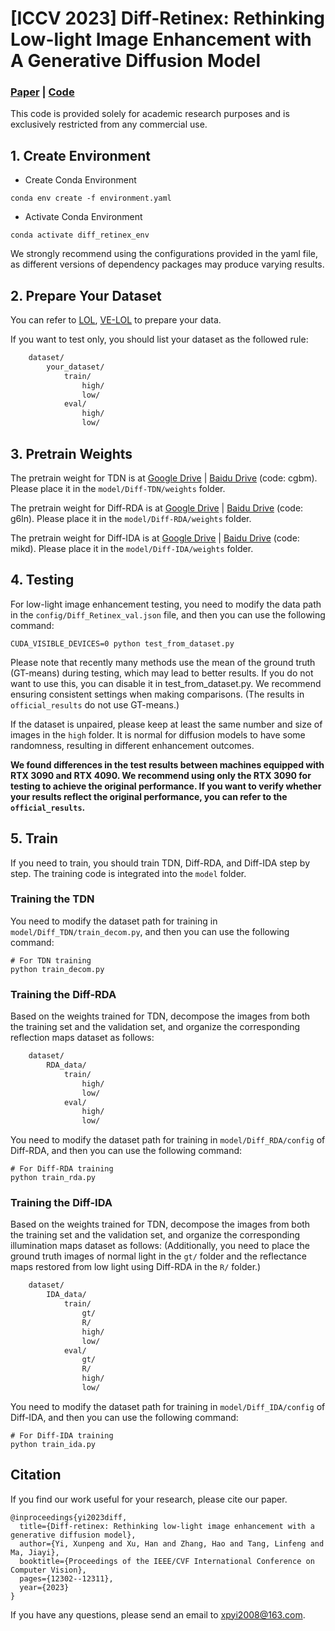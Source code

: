 # [ICCV 2023] Diff-Retinex: Rethinking Low-light Image Enhancement with A Generative Diffusion Model
### [Paper](https://openaccess.thecvf.com/content/ICCV2023/papers/Yi_Diff-Retinex_Rethinking_Low-light_Image_Enhancement_with_A_Generative_Diffusion_Model_ICCV_2023_paper.pdf) | [Code](https://github.com/XunpengYi/Diff-Retinex)

This code is provided solely for academic research purposes and is exclusively restricted from any commercial use.

## 1. Create Environment
- Create Conda Environment
```
conda env create -f environment.yaml
```
- Activate Conda Environment
```
conda activate diff_retinex_env
```
We strongly recommend using the configurations provided in the yaml file, as different versions of dependency packages may produce varying results.

## 2. Prepare Your Dataset
You can refer to [LOL](https://daooshee.github.io/BMVC2018website/), [VE-LOL](https://flyywh.github.io/IJCV2021LowLight_VELOL/) to prepare your data. 

If you want to test only, you should list your dataset as the followed rule:
```bash
    dataset/
        your_dataset/
            train/
                high/
                low/
            eval/
                high/
                low/
```

## 3. Pretrain Weights
The pretrain weight for TDN is at [Google Drive](https://drive.google.com/drive/folders/1JmdvKUvzmCO1OoJJmNPTl8husw_pv1dn?usp=sharing) | [Baidu Drive](https://pan.baidu.com/s/151X72tHGrVrGuvRFt9goqQ) (code: cgbm). Please place it in the `model/Diff-TDN/weights` folder.

The pretrain weight for Diff-RDA is at [Google Drive](https://drive.google.com/drive/folders/1IAPafApa-FMDJ9CZL1aw1L1tUUkyHIVk?usp=sharing) | [Baidu Drive](https://pan.baidu.com/s/15_5yKuUd7uhGA7ZdhldVyg) (code: g6ln). Please place it in the `model/Diff-RDA/weights` folder.

The pretrain weight for Diff-IDA is at [Google Drive](https://drive.google.com/drive/folders/1r8kCmuYm3_ZscPb7l_tGlAO8-mMTTJ2t?usp=sharing) | [Baidu Drive](https://pan.baidu.com/s/1pd79oR38b5ntBEaOSh3FeQ) (code: mikd). Please place it in the `model/Diff-IDA/weights` folder.
## 4. Testing
For low-light image enhancement testing, you need to modify the data path in the `config/Diff_Retinex_val.json` file, and then you can use the following command:
```shell
CUDA_VISIBLE_DEVICES=0 python test_from_dataset.py
```

Please note that recently many methods use the mean of the ground truth (GT-means) during testing, which may lead to better results. If you do not want to use this, you can disable it in test_from_dataset.py. We recommend ensuring consistent settings when making comparisons. (The results in `official_results` do not use GT-means.)

If the dataset is unpaired, please keep at least the same number and size of images in the `high` folder. It is normal for diffusion models to have some randomness, resulting in different enhancement outcomes.

**We found differences in the test results between machines equipped with RTX 3090 and RTX 4090. We recommend using only the RTX 3090 for testing to achieve the original performance. If you want to verify whether your results reflect the original performance, you can refer to the `official_results`.**

## 5. Train
If you need to train, you should train TDN, Diff-RDA, and Diff-IDA step by step. The training code is integrated into the `model` folder.

### Training the TDN
You need to modify the dataset path for training in `model/Diff_TDN/train_decom.py`, and then you can use the following command:
```shell
# For TDN training
python train_decom.py
```

### Training the Diff-RDA
Based on the weights trained for TDN, decompose the images from both the training set and the validation set, and organize the corresponding reflection maps dataset as follows:
```bash
    dataset/
        RDA_data/
            train/
                high/
                low/
            eval/
                high/
                low/
```
You need to modify the dataset path for training in `model/Diff_RDA/config` of Diff-RDA, and then you can use the following command:
```shell
# For Diff-RDA training
python train_rda.py
```

### Training the Diff-IDA
Based on the weights trained for TDN, decompose the images from both the training set and the validation set, and organize the corresponding illumination maps dataset as follows:
(Additionally, you need to place the ground truth images of normal light in the `gt/` folder and the reflectance maps restored from low light using Diff-RDA in the `R/` folder.)
```bash
    dataset/
        IDA_data/
            train/
                gt/
                R/
                high/
                low/
            eval/
                gt/
                R/
                high/
                low/
```
You need to modify the dataset path for training in `model/Diff_IDA/config` of Diff-IDA, and then you can use the following command:
```shell
# For Diff-IDA training
python train_ida.py
```
 

## Citation
If you find our work useful for your research, please cite our paper. 
```
@inproceedings{yi2023diff,
  title={Diff-retinex: Rethinking low-light image enhancement with a generative diffusion model},
  author={Yi, Xunpeng and Xu, Han and Zhang, Hao and Tang, Linfeng and Ma, Jiayi},
  booktitle={Proceedings of the IEEE/CVF International Conference on Computer Vision},
  pages={12302--12311},
  year={2023}
}
```
If you have any questions, please send an email to xpyi2008@163.com. 
